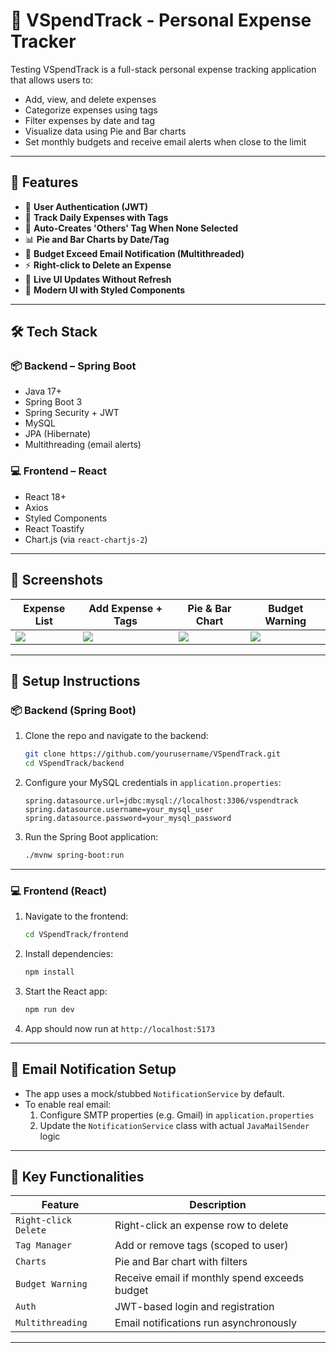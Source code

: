 # 💸 VSpendTrack - Personal Expense Tracker
Testing
VSpendTrack is a full-stack personal expense tracking application that allows users to:
- Add, view, and delete expenses
- Categorize expenses using tags
- Filter expenses by date and tag
- Visualize data using Pie and Bar charts
- Set monthly budgets and receive email alerts when close to the limit

---

## 🚀 Features

- 🔐 **User Authentication (JWT)**
- 📆 **Track Daily Expenses with Tags**
- 🧠 **Auto-Creates 'Others' Tag When None Selected**
- 📊 **Pie and Bar Charts by Date/Tag**
- 📩 **Budget Exceed Email Notification (Multithreaded)**
- ⚡ **Right-click to Delete an Expense**
- 🔁 **Live UI Updates Without Refresh**
- 🎨 **Modern UI with Styled Components**

---

## 🛠️ Tech Stack

### 📦 Backend – Spring Boot
- Java 17+
- Spring Boot 3
- Spring Security + JWT
- MySQL
- JPA (Hibernate)
- Multithreading (email alerts)

### 💻 Frontend – React
- React 18+
- Axios
- Styled Components
- React Toastify
- Chart.js (via `react-chartjs-2`)

---

## 📸 Screenshots

| Expense List | Add Expense + Tags | Pie & Bar Chart | Budget Warning |
|--------------|--------------------|------------------|----------------|
| ![](demo/expense-list.png) | ![](demo/add-expense.png) | ![](demo/charts.png) | ![](demo/budget-warning.png) |

---

## 🧪 Setup Instructions

### 📦 Backend (Spring Boot)

1. Clone the repo and navigate to the backend:
    ```bash
    git clone https://github.com/yourusername/VSpendTrack.git
    cd VSpendTrack/backend
    ```

2. Configure your MySQL credentials in `application.properties`:
    ```properties
    spring.datasource.url=jdbc:mysql://localhost:3306/vspendtrack
    spring.datasource.username=your_mysql_user
    spring.datasource.password=your_mysql_password
    ```

3. Run the Spring Boot application:
    ```bash
    ./mvnw spring-boot:run
    ```

---

### 💻 Frontend (React)

1. Navigate to the frontend:
    ```bash
    cd VSpendTrack/frontend
    ```

2. Install dependencies:
    ```bash
    npm install
    ```

3. Start the React app:
    ```bash
    npm run dev
    ```

4. App should now run at `http://localhost:5173`

---

## 📨 Email Notification Setup

- The app uses a mock/stubbed `NotificationService` by default.
- To enable real email:
  1. Configure SMTP properties (e.g. Gmail) in `application.properties`
  2. Update the `NotificationService` class with actual `JavaMailSender` logic

---

## 📌 Key Functionalities

| Feature | Description |
|--------|-------------|
| `Right-click Delete` | Right-click an expense row to delete |
| `Tag Manager` | Add or remove tags (scoped to user) |
| `Charts` | Pie and Bar chart with filters |
| `Budget Warning` | Receive email if monthly spend exceeds budget |
| `Auth` | JWT-based login and registration |
| `Multithreading` | Email notifications run asynchronously |

---

